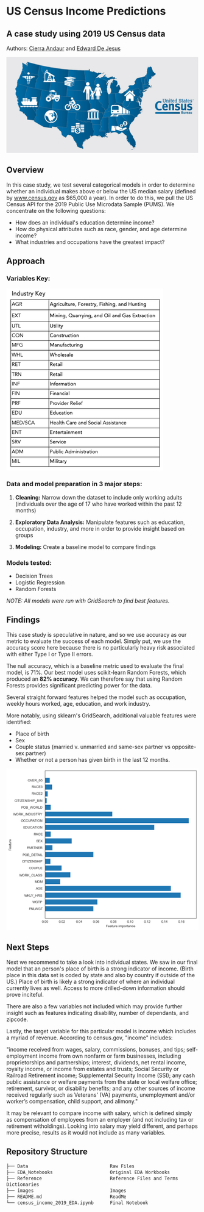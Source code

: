 # US Census Income Predictions
## A case study using 2019 US Census data
Authors: [Cierra Andaur](https://github.com/cierra4prez) and [Edward De Jesus](https://github.com/edejesus196)

<p><img src="./images/Census_bureau.png" alt="Header"></p>

## Overview
In this case study, we test several categorical models in order to determine whether an individual makes above or below the US median salary (defined by www.census.gov as $65,000 a year). In order to do this, we pull the US Census API for the 2019 Public Use Microdata Sample (PUMS). We concentrate on the following questions:

* How does an individual's education determine income?
* How do physical attributes such as race, gender, and age determine income?
* What industries and occupations have the greatest impact?

## Approach
### Variables Key:
<p><img src="./images/Screen Shot 2021-01-08 at 10.57.15 AM.png" alt="Variables"></p>


### Data and model preparation in 3 major steps:

1. **Cleaning:** Narrow down the dataset to include only working adults (individuals over the age of 17 who have worked within the past 12 months)

2. **Exploratory Data Analysis:** Manipulate features such as education, occupation, industry, and more in order to provide insight based on groups

3. **Modeling:** Create a baseline model to compare findings

### Models tested:

* Decision Trees
* Logistic Regression
* Random Forests

*NOTE: All models were run with GridSearch to find best features.*

## Findings

This case study is speculative in nature, and so we use accuracy as our metric to evaluate the success of each model. Simply put, we use the accuracy score here because there is no particularly heavy risk associated with either Type I or Type II errors.

The null accuracy, which is a baseline metric used to evaluate the final model, is 71%. Our best model uses scikit-learn Random Forests, which produced an **82% accuracy**. We can therefore say that using Random Forests provides significant predicting power for the data.

Several straight forward features helped the model such as occupation, weekly hours worked, age, education, and work industry.

More notably, using sklearn's GridSearch, additional valuable features were identified: 

* Place of birth
* Sex
* Couple status (married v. unmarried and same-sex partner vs opposite-sex partner)
* Whether or not a person has given birth in the last 12 months.

 
<p><img src="./images/important_features.png" alt="Features"></p>

## Next Steps

Next we recommend to take a look into individual states. We saw in our final model that an person's place of birth is a strong indicator of income. (Birth place in this data set is coded by state and also by country if outside of the US.) Place of birth is likely a strong indicator of where an individual currently lives as well. Access to more drilled-down information should prove inciteful. 

There are also a few variables not included which may provide further insight such as features indicating disability, number of dependants, and zipcode.

Lastly, the target variable for this particular model is income which includes a myriad of revenue. According to census.gov, "income" includes: 

"income received from wages, salary, commissions, bonuses, and tips; self-employment income from own nonfarm or farm businesses, including proprietorships and partnerships; interest, dividends, net rental income, royalty income, or income from estates and trusts; Social Security or Railroad Retirement income; Supplemental Security Income (SSI); any cash public assistance or welfare payments from the state or local welfare office; retirement, survivor, or disability benefits; and any other sources of income received regularly such as Veterans' (VA) payments, unemployment and/or worker’s compensation, child support, and alimony."

It may be relevant to compare income with salary, which is defined simply as compensation of employees from an employer (and not including tax or retirement witholdings). Looking into salary may yield different, and perhaps more precise, results as it would not include as many variables.


## Repository Structure
    
    ├── Data                              Raw Files
    ├── EDA_Notebooks                     Original EDA Workbooks    
    ├── Reference                         Reference Files and Terms Dictionaries
    ├── images                            Images
    ├── README.md                         ReadMe
    └── census_income_2019_EDA.ipynb      Final Notebook


